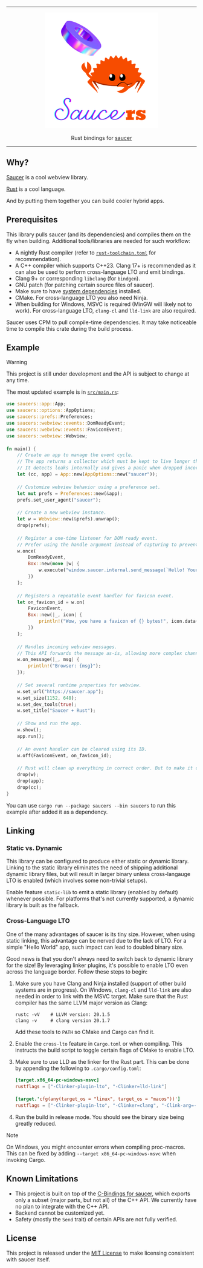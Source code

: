 <hr/>

<div align="center">
<img alt="Saucers Logo" width="300" src="saucers.png"/>
</div>

<p align="center">Rust bindings for <a href="https://github.com/saucer/saucer">saucer</a></p>

---

## Why?

[Saucer](https://github.com/saucer/saucer) is a cool webview library.

[Rust](https://rust-lang.org) is a cool language.

And by putting them together you can build cooler hybrid apps.

## Prerequisites

This library pulls saucer (and its dependencies) and compiles them on the fly when building.
Additional tools/libraries are needed for such workflow:

- A nightly Rust compiler (refer to [`rust-toolchain.toml`](rust-toolchain.toml) for recommendation).
- A C++ compiler which supports C++23. Clang 17+ is recommended as it can also be used to perform cross-language LTO and
  emit bindings.
- Clang 9+ or corresponding `libclang` (for `bindgen`).
- GNU patch (for patching certain source files of saucer).
- Make sure to have [system dependencies](https://saucer.app/docs/getting-started/dependencies) installed.
- CMake. For cross-language LTO you also need Ninja.
- When building for Windows, MSVC is required (MinGW will likely not to work). For cross-language LTO, `clang-cl` and
  `lld-link` are also required.

Saucer uses CPM to pull compile-time dependencies. It may take noticeable time to compile this crate during the build
process.

## Example

> [!WARNING]
>
> This project is still under development and the API is subject to change at any time.

The most updated example is in [`src/main.rs`](src/main.rs):

```rust
use saucers::app::App;
use saucers::options::AppOptions;
use saucers::prefs::Preferences;
use saucers::webview::events::DomReadyEvent;
use saucers::webview::events::FaviconEvent;
use saucers::webview::Webview;

fn main() {
    // Create an app to manage the event cycle.
    // The app returns a collector which must be kept to live longer than all `App`s and `Webview`s.
    // It detects leaks internally and gives a panic when dropped incorrectly.
    let (cc, app) = App::new(AppOptions::new("saucer"));

    // Customize webview behavior using a preference set.
    let mut prefs = Preferences::new(&app);
    prefs.set_user_agent("saucer");

    // Create a new webview instance.
    let w = Webview::new(&prefs).unwrap();
    drop(prefs);

    // Register a one-time listener for DOM ready event.
    // Prefer using the handle argument instead of capturing to prevent cycle references.
    w.once(
        DomReadyEvent,
        Box::new(move |w| {
            w.execute("window.saucer.internal.send_message(`Hello! Your user agent is '${navigator.userAgent}'!`);");
        })
    );

    // Registers a repeatable event handler for favicon event.
    let on_favicon_id = w.on(
        FaviconEvent,
        Box::new(|_, icon| {
            println!("Wow, you have a favicon of {} bytes!", icon.data().size());
        })
    );

    // Handles incoming webview messages.
    // This API forwards the message as-is, allowing more complex channels to be built on it.
    w.on_message(|_, msg| {
        println!("Browser: {msg}");
    });

    // Set several runtime properties for webview.
    w.set_url("https://saucer.app");
    w.set_size(1152, 648);
    w.set_dev_tools(true);
    w.set_title("Saucer + Rust");

    // Show and run the app.
    w.show();
    app.run();

    // An event handler can be cleared using its ID.
    w.off(FaviconEvent, on_favicon_id);

    // Rust will clean up everything in correct order. But to make it clear, we will drop it manually.
    drop(w);
    drop(app);
    drop(cc);
}
```

You can use `cargo run --package saucers --bin saucers` to run this example after added it as a dependency.

## Linking

### Static vs. Dynamic

This library can be configured to produce either static or dynamic library.
Linking to the static library eliminates the need of shipping additional dynamic library files, but will result in
larger binary unless cross-langauge LTO is enabled (which involves some non-trivial setups).

Enable feature `static-lib` to emit a static library (enabled by default) whenever possible.
For platforms that's not currently supported, a dynamic library is built as the fallback.

### Cross-Language LTO

One of the many advantages of saucer is its tiny size.
However, when using static linking, this advantage can be nerved due to the lack of LTO.
For a simple "Hello World" app, such impact can lead to doubled binary size.

Good news is that you don't always need to switch back to dynamic library for the size!
By leveraging linker plugins, it's possible to enable LTO even across the language border.
Follow these steps to begin:

1. Make sure you have Clang and Ninja installed (support of other build systems are in progress).
   On Windows, `clang-cl` and `lld-link` are also needed in order to link with the MSVC target.
   Make sure that the Rust compiler has the same LLVM major version as Clang:

   ```shell
   rustc -vV    # LLVM version: 20.1.5
   clang -v     # clang version 20.1.7
   ```

   Add these tools to `PATH` so CMake and Cargo can find it.

2. Enable the `cross-lto` feature in `Cargo.toml` or when compiling.
   This instructs the build script to toggle certain flags of CMake to enable LTO.

3. Make sure to use LLD as the linker for the Rust part.
   This can be done by appending the following to `.cargo/config.toml`:

   ```toml
   [target.x86_64-pc-windows-msvc]
   rustflags = ["-Clinker-plugin-lto", "-Clinker=lld-link"]

   [target.'cfg(any(target_os = "linux", target_os = "macos"))']
   rustflags = ["-Clinker-plugin-lto", "-Clinker=clang", "-Clink-arg=-fuse-ld=lld"]
   ```
4. Run the build in release mode. You should see the binary size being greatly reduced.

> [!NOTE]
>
> On Windows, you might encounter errors when compiling proc-macros.
> This can be fixed by adding `--target x86_64-pc-windows-msvc` when invoking Cargo.

## Known Limitations

- This project is built on top of the [C-Bindings for saucer](https://github.com/saucer/bindings), which exports only a
  subset (major parts, but not all) of the C++ API. We currently have no plan to integrate with the C++ API.
- Backend cannot be customized yet.
- Safety (mostly the `Send` trait) of certain APIs are not fully verified.

## License

This project is released under the [MIT License](https://mit-license.org) to make licensing consistent with saucer
itself. 